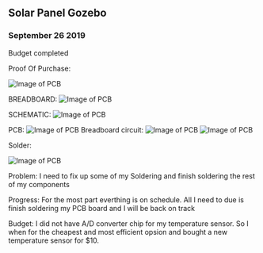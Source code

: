 Solar Panel Gozebo
-------------------
### September 26 2019
Budget completed 

Proof Of Purchase:

![Image of PCB](https://thesweeterman.github.io/TBD/Purchase.PNG)

BREADBOARD:
![Image of PCB](https://thesweeterman.github.io/TBD/BreadB.PNG)

SCHEMATIC:
![Image of PCB](https://thesweeterman.github.io/TBD/Sch.PNG)

PCB:
![Image of PCB](https://thesweeterman.github.io/TBD/PCB.PNG)
Breadboard circuit:
![Image of PCB](https://thesweeterman.github.io/TBD/tempcircuit.PNG)
![Image of PCB](https://thesweeterman.github.io/TBD/measurement.PNG)


Solder:

![Image of PCB](https://thesweeterman.github.io/TBD/Solder.PNG)

Problem: I need to fix up some of my Soldering and finish soldering the rest of my components
 
Progress: For the most part everthing is on schedule. All I need to due is finish soldering my PCB board and I will be back on track


Budget: I did not have A/D converter chip for my temperature sensor. So I when for the cheapest and most efficient opsion and bought a new temperature sensor for $10.
